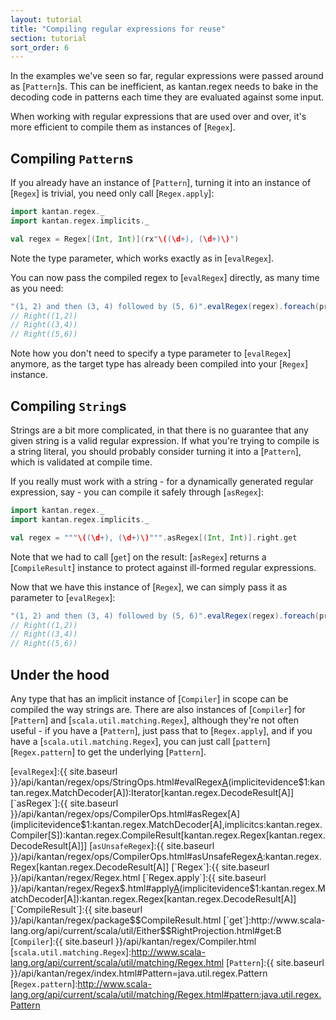 ```yaml
---
layout: tutorial
title: "Compiling regular expressions for reuse"
section: tutorial
sort_order: 6
---
```


In the examples we've seen so far, regular expressions were passed around as [`Pattern`]s. This can be inefficient, as
kantan.regex needs to bake in the decoding code in patterns each time they are evaluated against some input.

When working with regular expressions that are used over and over, it's more efficient to compile them as instances
of [`Regex`].

## Compiling `Pattern`s

If you already have an instance of [`Pattern`], turning it into an instance of [`Regex`] is trivial, you need only
call [`Regex.apply`]:

```scala
import kantan.regex._
import kantan.regex.implicits._

val regex = Regex[(Int, Int)](rx"\((\d+), (\d+)\)")
```

Note the type parameter, which works exactly as in [`evalRegex`].

You can now pass the compiled regex to [`evalRegex`] directly, as many time as you need:

```scala
"(1, 2) and then (3, 4) followed by (5, 6)".evalRegex(regex).foreach(println _)
// Right((1,2))
// Right((3,4))
// Right((5,6))
```

Note how you don't need to specify a type parameter to [`evalRegex`] anymore, as the target type has already been
compiled into your [`Regex`] instance.


## Compiling `String`s

Strings are a bit more complicated, in that there is no guarantee that any given string is a valid regular expression.
If what you're trying to compile is a string literal, you should probably consider turning it into a [`Pattern`], which
is validated at compile time.

If you really must work with a string - for a dynamically generated regular expression, say - you can compile it safely
through [`asRegex`]:

```scala
import kantan.regex._
import kantan.regex.implicits._

val regex = """\((\d+), (\d+)\)""".asRegex[(Int, Int)].right.get
```

Note that we had to call [`get`] on the result: [`asRegex`] returns a [`CompileResult`] instance to protect against
ill-formed regular expressions.

Now that we have this instance of [`Regex`], we can simply pass it as parameter to [`evalRegex`]:

```scala
"(1, 2) and then (3, 4) followed by (5, 6)".evalRegex(regex).foreach(println _)
// Right((1,2))
// Right((3,4))
// Right((5,6))
```

## Under the hood

Any type that has an implicit instance of [`Compiler`] in scope can be compiled the way strings are. There are also
instances of [`Compiler`] for [`Pattern`] and [`scala.util.matching.Regex`], although they're not often useful - if you
have a [`Pattern`], just pass that to [`Regex.apply`], and if you have a [`scala.util.matching.Regex`], you can just
call [`pattern`][`Regex.pattern`] to get the underlying [`Pattern`].


[`evalRegex`]:{{ site.baseurl }}/api/kantan/regex/ops/StringOps.html#evalRegex[A](p:kantan.regex.Pattern)(implicitevidence$1:kantan.regex.MatchDecoder[A]):Iterator[kantan.regex.DecodeResult[A]]
[`asRegex`]:{{ site.baseurl }}/api/kantan/regex/ops/CompilerOps.html#asRegex[A](implicitevidence$1:kantan.regex.MatchDecoder[A],implicitcs:kantan.regex.Compiler[S]):kantan.regex.CompileResult[kantan.regex.Regex[kantan.regex.DecodeResult[A]]]
[`asUnsafeRegex`]:{{ site.baseurl }}/api/kantan/regex/ops/CompilerOps.html#asUnsafeRegex[A](implicitevidence$4:kantan.regex.MatchDecoder[A]):kantan.regex.Regex[kantan.regex.DecodeResult[A]]
[`Regex`]:{{ site.baseurl }}/api/kantan/regex/Regex.html
[`Regex.apply`]:{{ site.baseurl }}/api/kantan/regex/Regex$.html#apply[A](pattern:kantan.regex.Pattern)(implicitevidence$1:kantan.regex.MatchDecoder[A]):kantan.regex.Regex[kantan.regex.DecodeResult[A]]
[`CompileResult`]:{{ site.baseurl }}/api/kantan/regex/package$$CompileResult.html
[`get`]:http://www.scala-lang.org/api/current/scala/util/Either$$RightProjection.html#get:B
[`Compiler`]:{{ site.baseurl }}/api/kantan/regex/Compiler.html
[`scala.util.matching.Regex`]:http://www.scala-lang.org/api/current/scala/util/matching/Regex.html
[`Pattern`]:{{ site.baseurl }}/api/kantan/regex/index.html#Pattern=java.util.regex.Pattern
[`Regex.pattern`]:http://www.scala-lang.org/api/current/scala/util/matching/Regex.html#pattern:java.util.regex.Pattern
